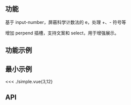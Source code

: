 ## 功能

基于 input-number，屏蔽科学计数法的 e，处理 +、- 符号等

增加 perpend 插槽，支持文案和 select，用于增强展示。

## 功能示例

<Example />

## 最小示例

<<< ./simple.vue{3,12}

## API

<Usage />

<script setup>
import Example from "@/components/input-number/docs/example.vue";
import Usage from "@/components/input-number/docs/usage.vue";
</script>